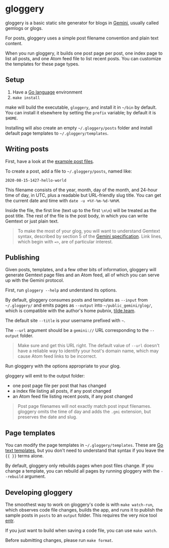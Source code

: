# gloggery

gloggery is a basic static site generator for blogs in [Gemini](https://gemini.circumlunar.space), usually called gemlogs or glogs.

For posts, gloggery uses a simple post filename convention and plain text content.

When you run gloggery, it builds one post page per post, one index page to list all posts, and one Atom feed file to list recent posts. You can customize the templates for these page types.

## Setup

1. Have a [Go language](https://golang.org) environment
2. `make install`

make will build the executable, `gloggery`, and install it in `~/bin` by default. You can install it elsewhere by setting the `prefix` variable; by default it is `$HOME`.

Installing will also create an empty `~/.gloggery/posts` folder and install default page templates to `~/.gloggery/templates`.

## Writing posts

First, have a look at the [example post files](https://github.com/kconner/gloggery/tree/main/posts).

To create a post, add a file to `~/.gloggery/posts`, named like:

`2020-08-15-1427-hello-world`

This filename consists of the year, month, day of the month, and 24-hour time of day, in UTC, plus a readable but URL-friendly slug title. You can get the current date and time with `date -u +%Y-%m-%d-%H%M`.

Inside the file, the first line (text up to the first `\n\n`) will be treated as the post title. The rest of the file is the post body, in which you can write Gemtext or just plain text.

> To make the most of your glog, you will want to understand Gemtext syntax, described by section 5 of the [Gemini specification](https://gemini.circumlunar.space/docs/specification.html). Link lines, which begin with `=>`, are of particular interest.

## Publishing

Given posts, templates, and a few other bits of information, gloggery will generate Gemtext page files and an Atom feed, all of which you can serve up with the Gemini protocol.

First, run `gloggery --help` and understand its options.

By default, gloggery consumes posts and templates as `--input` from `~/.gloggery/` and emits pages as `--output` into `~/public_gemini/glog/`, which is compatible with the author's home pubnix, [tilde.team](https://tilde.team).

The default site `--title` is your username prefixed with `~`.

The `--url` argument should be a `gemini://` URL corresponding to the `--output` folder.

> Make sure and get this URL right. The default value of `--url` doesn't have a reliable way to identify your host's domain name, which may cause Atom feed links to be incorrect.

Run gloggery with the options appropriate to your glog.

gloggery will emit to the output folder:

- one post page file per post that has changed
- a index file listing all posts, if any post changed
- an Atom feed file listing recent posts, if any post changed

> Post page filenames will not exactly match post input filenames. gloggery omits the time of day and adds the `.gmi` extension, but preserves the date and slug.

## Page templates

You can modify the page templates in `~/.gloggery/templates`. These are [Go text templates](https://golang.org/pkg/text/template/), but you don't need to understand that syntax if you leave the `{{ }}` terms alone.

By default, gloggery only rebuilds pages when post files change. If you change a template, you can rebuild all pages by running gloggery with the `--rebuild` argument.

## Developing gloggery

The smoothest way to work on gloggery's code is with `make watch-run`, which observes code file changes, builds the app, and runs it to publish the sample posts in `posts` to an `output` folder. This requires the very nice tool [entr](http://eradman.com/entrproject/).

If you just want to build when saving a code file, you can use `make watch`.

Before submitting changes, please run `make format`.
